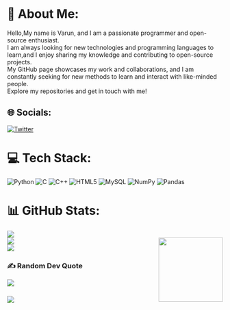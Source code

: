 # 💫 About Me:
Hello,My name is Varun, and I am a passionate programmer and open-source enthusiast.<br>I am always looking for new technologies and programming languages to learn,and I enjoy sharing my knowledge and contributing to open-source projects.<br>My GitHub page showcases my work and collaborations, and I am constantly seeking for new methods to learn and interact with like-minded people.<br>Explore my repositories and get in touch with me! 


## 🌐 Socials:
[![Twitter](https://img.shields.io/badge/Twitter-%231DA1F2.svg?logo=Twitter&logoColor=white)](https://twitter.com/v4run3) 

# 💻 Tech Stack:
![Python](https://img.shields.io/badge/python-3670A0?style=for-the-badge&logo=python&logoColor=ffdd54) ![C](https://img.shields.io/badge/c-%2300599C.svg?style=for-the-badge&logo=c&logoColor=white) ![C++](https://img.shields.io/badge/c++-%2300599C.svg?style=for-the-badge&logo=c%2B%2B&logoColor=white) ![HTML5](https://img.shields.io/badge/html5-%23E34F26.svg?style=for-the-badge&logo=html5&logoColor=white) ![MySQL](https://img.shields.io/badge/mysql-%2300f.svg?style=for-the-badge&logo=mysql&logoColor=white) ![NumPy](https://img.shields.io/badge/numpy-%23013243.svg?style=for-the-badge&logo=numpy&logoColor=white) ![Pandas](https://img.shields.io/badge/pandas-%23150458.svg?style=for-the-badge&logo=pandas&logoColor=white)
# 📊 GitHub Stats:
![](https://github-readme-stats.vercel.app/api?username=v4run3&theme=dark&hide_border=false&include_all_commits=false&count_private=false)<br/>
<img align="right" height="150" src="https://i.imgflip.com/65efzo.gif"  />
![](https://github-readme-streak-stats.herokuapp.com/?user=v4run3&theme=dark&hide_border=false)<br/>
![](https://github-readme-stats.vercel.app/api/top-langs/?username=v4run3&theme=dark&hide_border=false&include_all_commits=false&count_private=false&layout=compact)

### ✍️ Random Dev Quote

![](https://quotes-github-readme.vercel.app/api?type=horizontal&theme=radical)

###
[![](https://visitcount.itsvg.in/api?id=v4run3&icon=0&color=0)](https://visitcount.itsvg.in)

